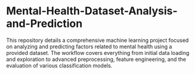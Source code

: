 # Mental-Health-Dataset-Analysis-and-Prediction
This repository details a comprehensive machine learning project focused on analyzing and predicting factors related to mental health using a provided dataset. The workflow covers everything from initial data loading and exploration to advanced preprocessing, feature engineering, and the evaluation of various classification models.
